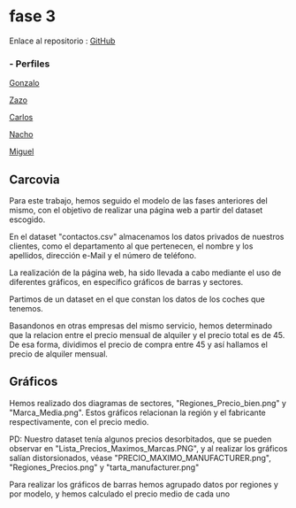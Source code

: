 # fase 3

Enlace al repositorio : [GitHub](https://github.com/GonzaloGmv/fase3html.git)

### - Perfiles

[Gonzalo](https://github.com/GonzaloGmv)

[Zazo](https://github.com/jzazooro)

[Carlos](https://github.com/carlospuigserver)

[Nacho](https://github.com/Nachopedrero)

[Miguel](https://github.com/migueliiin)

## Carcovia

Para este trabajo, hemos seguido el modelo de las fases anteriores del mismo, con el objetivo de realizar una página web a partir del dataset escogido.

En el dataset "contactos.csv" almacenamos los datos privados de nuestros clientes, como el departamento al que pertenecen, el nombre y los apellidos, dirección e-Mail y el número de teléfono.

La realización de la página web, ha sido llevada a cabo mediante el uso de diferentes gráficos, en específico gráficos de barras y sectores.

Partimos de un dataset en el que constan los datos de los coches que tenemos.

Basandonos en otras empresas del mismo servicio, hemos determinado que la relacion entre el precio mensual de alquiler y el precio total es de 45. De esa forma, dividimos el precio de compra entre 45 y así hallamos el precio de alquiler mensual.

## Gráficos

Hemos realizado dos diagramas de sectores, "Regiones_Precio_bien.png" y "Marca_Media.png". Estos gráficos relacionan la región y el fabricante respectivamente, con el precio medio.

PD: Nuestro dataset tenía algunos precios desorbitados, que se pueden observar en "Lista_Precios_Maximos_Marcas.PNG", y al realizar los gráficos salían distorsionados, véase "PRECIO_MAXIMO_MANUFACTURER.png", "Regiones_Precios.png" y "tarta_manufacturer.png"

Para realizar los gráficos de barras hemos agrupado datos por regiones y por modelo, y hemos calculado el precio medio de cada uno
